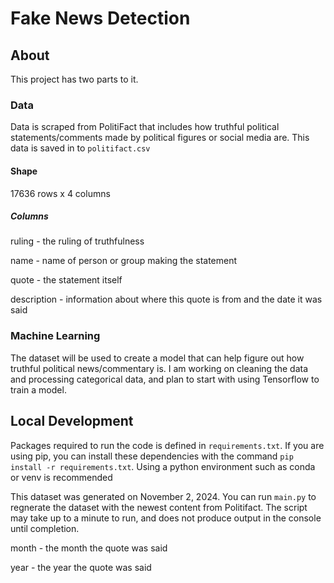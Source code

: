 # Fake News Detection

## About
This project has two parts to it. 

### Data
Data is scraped from PolitiFact that includes how truthful political statements/comments made by political figures or social media are. This data is saved in to `politifact.csv`

#### Shape

17636 rows x 4 columns

##### Columns

ruling - the ruling of truthfulness

name - name of person or group making the statement

quote - the statement itself

description - information about where this quote is from and the date it was said

### Machine Learning
The dataset will be used to create a model that can help figure out how truthful political news/commentary is. I am working on cleaning the data and processing categorical data, and plan to start with using Tensorflow to train a model.

## Local Development
Packages required to run the code is defined in `requirements.txt`. 
If you are using pip, you can install these dependencies with the command `pip install -r requirements.txt`. Using a python environment such as conda or venv is recommended

This dataset was generated on November  2, 2024. You can run `main.py` to regnerate the dataset with the newest content from Politifact. The script may take up to a minute to run, and does not produce output in the console until completion.


month - the month the quote was said

year - the year the quote was said
